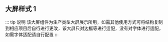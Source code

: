 <!--
 * @Description: 大屏展示
 * @Author: jz
 * @Date: 2021-01-20 16:08:41
 * @EditAuthor: 修改人名称
 * @LastEditTime: 2021-07-26 16:27:36
-->

## 大屏样式 1

::: tip 说明
该大屏组件为生产类型大屏展示所用，如需其他使用方式可将结构复制到相应项目后自行进行更改，该大屏只对边框等进行适配，没有对字体进行适配，如需字体适配请自行配置
:::
<screen-screenItem1-screen1 />
